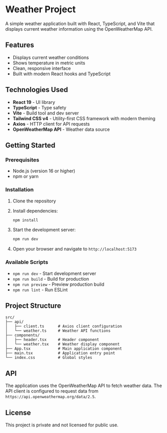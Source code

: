 # Weather Project

A simple weather application built with React, TypeScript, and Vite that displays current weather information using the OpenWeatherMap API.

## Features

- Displays current weather conditions
- Shows temperature in metric units
- Clean, responsive interface
- Built with modern React hooks and TypeScript

## Technologies Used

- **React 19** - UI library
- **TypeScript** - Type safety
- **Vite** - Build tool and dev server
- **Tailwind CSS v4** - Utility-first CSS framework with modern theming
- **Axios** - HTTP client for API requests
- **OpenWeatherMap API** - Weather data source

## Getting Started

### Prerequisites

- Node.js (version 16 or higher)
- npm or yarn

### Installation

1. Clone the repository
2. Install dependencies:
   ```bash
   npm install
   ```

3. Start the development server:
   ```bash
   npm run dev
   ```

4. Open your browser and navigate to `http://localhost:5173`

### Available Scripts

- `npm run dev` - Start development server
- `npm run build` - Build for production
- `npm run preview` - Preview production build
- `npm run lint` - Run ESLint

## Project Structure

```
src/
├── api/
│   ├── client.ts      # Axios client configuration
│   └── weather.ts     # Weather API functions
├── components/
│   ├── header.tsx     # Header component
│   └── weather.tsx    # Weather display component
├── App.tsx            # Main application component
├── main.tsx           # Application entry point
└── index.css          # Global styles
```

## API

The application uses the OpenWeatherMap API to fetch weather data. The API client is configured to request data from `https://api.openweathermap.org/data/2.5`.

## License

This project is private and not licensed for public use.
